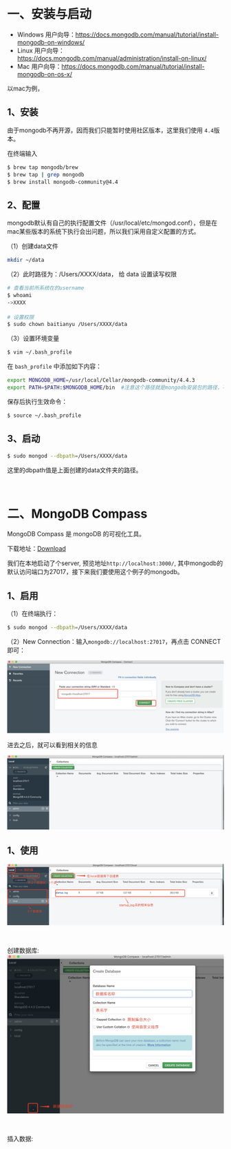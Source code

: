 # 一、安装与启动

- Windows 用户向导：https://docs.mongodb.com/manual/tutorial/install-mongodb-on-windows/
- Linux 用户向导：https://docs.mongodb.com/manual/administration/install-on-linux/
- Mac 用户向导：https://docs.mongodb.com/manual/tutorial/install-mongodb-on-os-x/

以mac为例，

## 1、安装

由于mongodb不再开源，因而我们只能暂时使用社区版本，这里我们使用 `4.4`版本。

在终端输入
```sh
$ brew tap mongodb/brew
$ brew tap | grep mongodb
$ brew install mongodb-community@4.4  
```

## 2、配置

mongodb默认有自己的执行配置文件（/usr/local/etc/mongod.conf），但是在mac某些版本的系统下执行会出问题，所以我们采用自定义配置的方式。

（1）创建data文件
```sh
mkdir ~/data   
```

（2）此时路径为：/Users/XXXX/data， 给 data 设置读写权限
```sh
# 查看当前所系统在的username
$ whoami
->XXXX

# 设置权限
$ sudo chown baitianyu /Users/XXXX/data
```

（3）设置环境变量
```sh
$ vim ~/.bash_profile
```
在 `bash_profile` 中添加如下内容：
```sh
export MONGODB_HOME=/usr/local/Cellar/mongodb-community/4.4.3
export PATH=$PATH:$MONGODB_HOME/bin  #注意这个路径就是mongodb安装包的路径，不要写错了
```

保存后执行生效命令：
```sh
$ source ~/.bash_profile
```

## 3、启动

```sh
$ sudo mongod --dbpath=/Users/XXXX/data
```
这里的dbpath值是上面创建的data文件夹的路径。

<br>

# 二、MongoDB Compass

MongoDB Compass 是 mongoDB 的可视化工具。

下载地址：[Download](https://www.mongodb.com/try/download/compass)

我们在本地启动了个server, 预览地址`http://localhost:3000/`, 其中mongodb的默认访问端口为27017，接下来我们要使用这个例子的mongodb。

## 1、启用

（1）在终端执行：
```sh
$ sudo mongod --dbpath=/Users/XXXX/data
```

（2）New Connection：输入`mongodb://localhost:27017`，再点击 CONNECT 即可：

![](https://github.com/Vuact/Blog/blob/main/base/node/images/8C786D98F7E64A96D99003CADD265377.jpg?raw=true)

进去之后，就可以看到相关的信息

![](https://github.com/Vuact/Blog/blob/main/base/node/images/86D7151F-F4AF-441C-AB02-46F9C6D24286.png?raw=true)

## 1、使用

![](https://github.com/Vuact/Blog/blob/main/base/node/images/87498038A15699AB11718587DED63679.jpg?raw=true)

<br>

创建数据库:
![](https://github.com/Vuact/Blog/blob/main/base/node/images/QQ20210105-0.png?raw=true)

<br>

插入数据:






